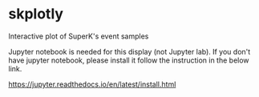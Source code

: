 # skplotly
Interactive plot of SuperK's event samples

Jupyter notebook is needed for this display (not Jupyter lab).
If you don't have jupyter notebook, please install it follow the instruction in the below link.


https://jupyter.readthedocs.io/en/latest/install.html
